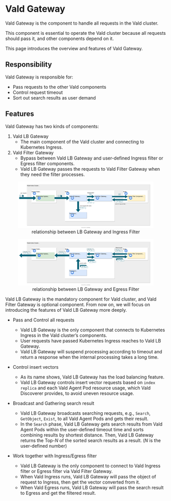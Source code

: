 # Vald Gateway

Vald Gateway is the component to handle all requests in the Vald cluster.

This component is essential to operate the Vald cluster because all requests should pass it, and other components depend on it.

This page introduces the overview and features of Vald Gateway.

## Responsibility

Vald Gateway is responsible for:

- Pass requests to the other Vald components
- Control request timeout
- Sort out search results as user demand

## Features

Vald Gateway has two kinds of components:

1. Vald LB Gateway
    - The main component of the Vald cluster and connecting to Kubernetes Ingress.
1. Vald Filter Gateway
   - Bypass between Vald LB Gateway and user-defined Ingress filter or Egress filter components.
   - Vald LB Gateway passes the requests to Vald Filter Gateway when they need the filter processes.

<figure>
<img src="../../../assets/docs/overview/component/gateway/gateway-lb-ingress.svg" />
<figcaption align="center">relationship between LB Gateway and Ingress Filter</figcaption>
</figure>

<figure>
<img src="../../../assets/docs/overview/component/gateway/gateway-lb-egress.svg" />
<figcaption align="center">relationship between LB Gateway and Egress Filter</figcaption>
</figure>

Vald LB Gateway is the mandatory component for Vald cluster, and Vald Filter Gateway is optional component.
From now on, we will focus on introducing the features of Vald LB Gateway more deeply.

- Pass and Control all requests
  - Vald LB Gateway is the only component that connects to Kubernetes Ingress in the Vald cluster’s components.
  - User requests have passed Kubernetes Ingress reaches to Vald LB Gateway.
  - Vald LB Gateway will suspend processing according to timeout and return a response when the internal processing takes a long time.

- Control insert vectors
  - As its name shows, Vald LB Gateway has the load balancing feature.
  - Vald LB Gateway controls insert vector requests based on `index replica` and each Vald Agent Pod resource usage, which Vald Discoverer provides, to avoid uneven resource usage.

- Broadcast and Gathering search result
  - Vald LB Gateway broadcasts searching requests, e.g., `Search`, `GetObject`, `Exist`, to all Vald Agent Pods and gets their result.
  - In the `Search` phase, Vald LB Gateway gets search results from Vald Agent Pods within the user-defined timeout time and sorts combining results by shortest distance. Then, Vald LB Gateway returns the Top-_N_ of the sorted search results as a result. (_N_ is the user-defined number)

- Work together with Ingress/Egress filter
  - Vald LB Gateway is the only component to connect to Vald Ingress filter or Egress filter via Vald Filter Gateway.
  - When Vald Ingress runs, Vald LB Gateway will pass the object of request to Ingress, then get the vector converted from it.
  - When Vald Egress runs, Vald LB Gateway will pass the search result to Egress and get the filtered result.

<!-- TODO: add the link of configuration page -->
